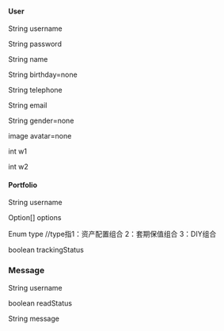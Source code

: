 #### User

String username

String password

String name

String birthday=none

String telephone

String email

String gender=none

image avatar=none

int w1

int w2



#### Portfolio

String username

Option[] options

Enum type //type指1：资产配置组合 2：套期保值组合 3：DIY组合

boolean trackingStatus



### Message

String username

boolean readStatus

String message

